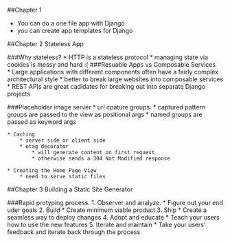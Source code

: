 
##Chapter 1

* You can do a one file app with Django
* you can create app templates for Django

##Chapter 2 Stateless App

###Why stateless?
    * HTTP is a stateless protocol
    * managing state via cookies is messy and hard :(
###Resuable Apps vs Composable Services    
    * Large applications with different components often have a fairly
      complex architectural style
    * better to break large websites into composable services
    * REST APIs are great cadidates for breaking out into separate Django projects

###Placeholder image server
    * url cpature groups:
        * captured pattern groups are passed to the view as positional args
        * named groups are passed as keyword args

    * Caching
        * server side or client side 
        * etag decorator 
            * will generate content on first request
            * otherwise sends a 304 Not Modified response

    * Creating the Home Page View
        * need to serve static files

##Chapter 3 Building a Static Site Generator 

###Rapid protyping process.
    1. Observer and analyze.
        * Figure out your end uder goals
    2. Build
        * Create minimum viable product
    3. Ship
        * Create a seamless way to deploy changes
    4. Adopt and educate
        * Teach your users how to use the new features
    5. Iterate and maintain
        * Take your users' feedback and iterate back through
        the process



